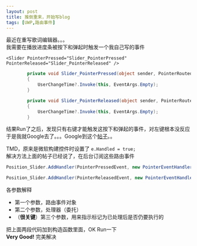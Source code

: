 ```yaml
---
layout: post
title: 推倒重来，开始写blog
tags: [UWP,路由事件]
---
```


最近在重写歌词编辑器。。。   
我需要在播放进度条被按下和弹起时触发一个我自己写的事件

```XAML
<Slider PointerPressed="Slider_PointerPressed" PointerReleased="Slider_PointerReleased" />
```

```C#
        private void Slider_PointerPressed(object sender, PointerRoutedEventArgs e)
        {
            UserChangeTime?.Invoke(this, EventArgs.Empty);
        }

        private void Slider_PointerReleased(object sender, PointerRoutedEventArgs e)
        {
            UserChangeTime?.Invoke(this, EventArgs.Empty);
        }
```
结果Run了之后，发现只有右键才能触发这按下和弹起的事件，对左键根本没反应   
于是我就Google去了。。。Google到这个[帖子](http://stackoverflow.com/questions/14767020/pointerpressed-not-working-on-left-click)。。   

TMD，原来是微软构建控件时设置了 `e.Handled = true;`  
解决方法上面的帖子已经说了，在后台订阅这些路由事件
```C#
Position_Slider.AddHandler(PointerPressedEvent, new PointerEventHandler((s, e) => UserChangeTime?.Invoke(this, EventArgs.Empty)), true);

Position_Slider.AddHandler(PointerReleasedEvent, new PointerEventHandler((s, e) => UserChangeTime?.Invoke(this, EventArgs.Empty)), true);
```

各参数解释
- 第一个参数，路由事件对象
- 第二个参数，处理器（委托）
- （**很关键**）第三个参数，用来指示标记为已处理后是否仍要执行的

把上面两段代码加到构造函数里面，OK Run一下  
**Very Good!** 完美解决
